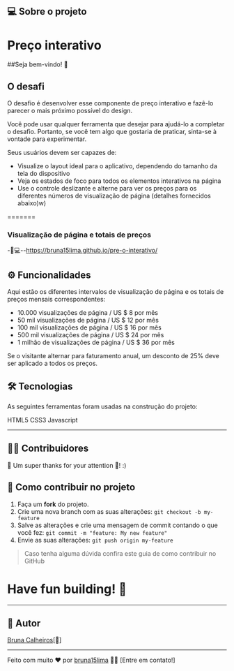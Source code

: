 ## **💻 Sobre o projeto**


# Preço interativo


##Seja bem-vindo! 👋



## O desafi

O desafio é desenvolver esse componente de preço interativo e fazê-lo parecer o mais próximo possível do design.

Você pode usar qualquer ferramenta que desejar para ajudá-lo a completar o desafio. Portanto, se você tem algo que gostaria de praticar, sinta-se à vontade para experimentar.

Seus usuários devem ser capazes de:

- Visualize o layout ideal para o aplicativo, dependendo do tamanho da tela do dispositivo
- Veja os estados de foco para todos os elementos interativos na página
- Use o controle deslizante e alterne para ver os preços para os diferentes números de visualização de página (detalhes fornecidos abaixo)w)




=======


### Visualização de página e totais de preços


-🚀💻--https://bruna15lima.github.io/pre-o-interativo/

## **⚙️ Funcionalidades**


Aqui estão os diferentes intervalos de visualização de página e os totais de preços mensais correspondentes:

- 10.000 visualizações de página / US $ 8 por mês
- 50 mil visualizações de página / US $ 12 por mês
- 100 mil visualizações de página / US $ 16 por mês
- 500 mil visualizações de página / US $ 24 por mês
- 1 milhão de visualizações de página / US $ 36 por mês

Se o visitante alternar para faturamento anual, um desconto de 25% deve ser aplicado a todos os preços.




## **🛠 Tecnologias**

As seguintes ferramentas foram usadas na construção do projeto:

HTML5 CSS3 Javascript

---

## **👨‍💻 Contribuidores**

💜 Um super thanks for your attention 👏! :)


## **💪 Como contribuir no projeto**

1. Faça um **fork** do projeto.
2. Crie uma nova branch com as suas alterações: `git checkout -b my-feature`
3. Salve as alterações e crie uma mensagem de commit contando o que você fez: `git commit -m "feature: My new feature"`
4. Envie as suas alterações: `git push origin my-feature`

> Caso tenha alguma dúvida confira este guia de como contribuir no GitHub


**Have fun building!** 🚀
=======
---

## **🦸 Autor**

[Bruna Calheiros](https://www.linkedin.com/in/bruna-calheiros/?originalSubdomain=br)[🚀]

---

Feito com muito ❤️ por [bruna15lima](https://github.com/bruna15lima) 👋🏽 [Entre em contato!]

